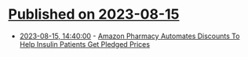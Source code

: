 # [Published on 2023-08-15](index.md)

* [2023-08-15, 14:40:00](https://science.slashdot.org/story/23/08/15/1439252/amazon-pharmacy-automates-discounts-to-help-insulin-patients-get-pledged-prices?utm_source=rss1.0mainlinkanon&utm_medium=feed) - [Amazon Pharmacy Automates Discounts To Help Insulin Patients Get Pledged Prices](https://science.slashdot.org/story/23/08/15/1439252/amazon-pharmacy-automates-discounts-to-help-insulin-patients-get-pledged-prices?utm_source=rss1.0mainlinkanon&utm_medium=feed)
